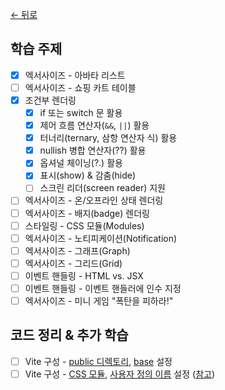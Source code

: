 [← 뒤로](../README.md)

## 학습 주제

- [x] 엑서사이즈 - 아바타 리스트
- [ ] 엑서사이즈 - 쇼핑 카트 테이블
- [x] 조건부 렌더링
  - [x] if 또는 switch 문 활용
  - [x] 제어 흐름 연산자(`&&`, `||`) 활용
  - [x] 터너리(ternary, 삼항 연산자 식) 활용
  - [x] nullish 병합 연산자(??) 활용
  - [x] 옵셔널 체이닝(?.) 활용
  - [x] 표시(show) & 감춤(hide)
  - [ ] 스크린 리더(screen reader) 지원
- [ ] 엑서사이즈 - 온/오프라인 상태 렌더링
- [ ] 엑서사이즈 - 배지(badge) 렌더링
- [ ] 스타일링 - CSS 모듈(Modules)
- [ ] 엑서사이즈 - 노티피케이션(Notification)
- [ ] 엑서사이즈 - 그래프(Graph)
- [ ] 엑서사이즈 - 그리드(Grid)
- [ ] 이벤트 핸들링 - HTML vs. JSX
- [ ] 이벤트 핸들링 - 이벤트 핸들러에 인수 지정
- [ ] 엑서사이즈 - 미니 게임 "폭탄을 피하라!"

## 코드 정리 & 추가 학습

- [ ] Vite 구성 - [public 디렉토리](https://ko.vitejs.dev/guide/assets.html#the-public-directory), [base](https://ko.vitejs.dev/guide/build.html#public-base-path) 설정
- [ ] Vite 구성 - [CSS 모듈](https://ko.vitejs.dev/guide/features.html#css-modules), [사용자 정의 이름](https://ko.vitejs.dev/config/shared-options.html#css-modules) 설정 ([참고](https://github.com/webpack/loader-utils#interpolatename))
